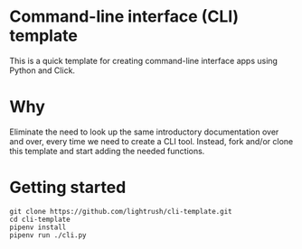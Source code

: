 # Command-line interface (CLI) template

This is a quick template for creating command-line interface apps using Python and Click.


# Why

Eliminate the need to look up the same introductory documentation over and over, every time we need to create a CLI tool. Instead, fork and/or clone this template and start adding the needed functions.


# Getting started

```
git clone https://github.com/lightrush/cli-template.git
cd cli-template
pipenv install
pipenv run ./cli.py
```
